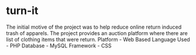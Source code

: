 # turn-it
The initial motive of the project was to help reduce online return induced trash of apparels. The project provides an auction platform where there are list of clothing items that were return.   Platform - Web Based Language Used - PHP Database - MySQL Framework - CSS
